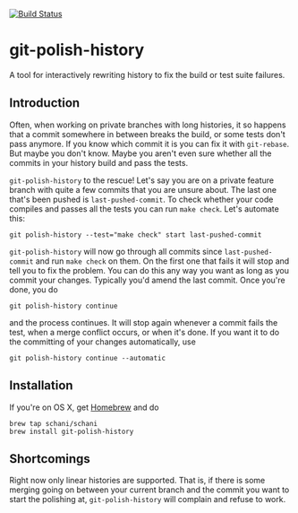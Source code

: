 [![Build Status](https://travis-ci.org/schani/git-polish-history.svg?branch=master)](https://travis-ci.org/schani/git-polish-history)

# git-polish-history

A tool for interactively rewriting history to fix the build or test
suite failures.

## Introduction

Often, when working on private branches with long histories, it so
happens that a commit somewhere in between breaks the build, or some
tests don't pass anymore.  If you know which commit it is you can fix
it with `git-rebase`.  But maybe you don't know.  Maybe you aren't
even sure whether all the commits in your history build and pass the
tests.

`git-polish-history` to the rescue!  Let's say you are on a private
feature branch with quite a few commits that you are unsure about.
The last one that's been pushed is `last-pushed-commit`.  To check
whether your code compiles and passes all the tests you can run `make
check`.  Let's automate this:

    git polish-history --test="make check" start last-pushed-commit

`git-polish-history` will now go through all commits since
`last-pushed-commit` and run `make check` on them.  On the first one
that fails it will stop and tell you to fix the problem.  You can do
this any way you want as long as you commit your changes.  Typically
you'd amend the last commit.  Once you're done, you do

    git polish-history continue

and the process continues.  It will stop again whenever a commit fails
the test, when a merge conflict occurs, or when it's done.  If you
want it to do the committing of your changes automatically, use

    git polish-history continue --automatic

## Installation

If you're on OS X, get [Homebrew](http://brew.sh/) and do

    brew tap schani/schani
	brew install git-polish-history

## Shortcomings

Right now only linear histories are supported.  That is, if there is
some merging going on between your current branch and the commit you
want to start the polishing at, `git-polish-history` will complain and
refuse to work.
